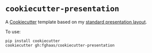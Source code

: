 # `cookiecutter-presentation`

A [Cookiecutter](https://cookiecutter.readthedocs.io) template based
on my [standard presentation
layout](https://github.com/fghaas/presentation-template).

To use:

```
pip install cookiecutter
cookiecutter gh:fghaas/cookiecutter-presentation
```
